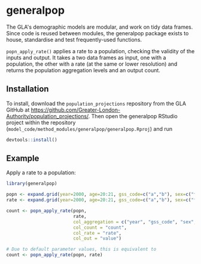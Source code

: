 # generalpop

The GLA's demographic models are modular, and work on tidy data frames. Since code is reused between modules, the generalpop package exists to house, standardise and test frequently-used functions.

`popn_apply_rate()` applies a rate to a population, checking the validity of the inputs and output. It takes a two data frames as input, one with a population, the other with a rate (at the same or lower resolution) and returns the population aggregation levels and an output count.

## Installation

To install, download the `population_projections` repository from the GLA GitHub at https://github.com/Greater-London-Authority/population_projections/. Then open the generalpop RStudio project within the repository (`model_code/method_modules/generalpop/generalpop.Rproj`) and run
``` r
devtools::install()
```

## Example

Apply a rate to a population:

``` r
library(generalpop)

popn <- expand.grid(year=2000, age=20:21, gss_code=c("a","b"), sex=c("f","m"), count = 100)
rate <- expand.grid(year=2000, age=20:21, gss_code=c("a","b"), sex=c("f","m"), rate = 0.5)

count <- popn_apply_rate(popn,
                         rate,
                         col_aggregation = c("year", "gss_code", "sex", "age"),
                         col_count = "count",
                         col_rate = "rate",
                         col_out = "value")

# Due to default parameter values, this is equivalent to
count <- popn_apply_rate(popn, rate)
```

